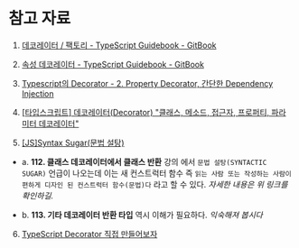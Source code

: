 

# 참고 자료
1. [데코레이터 / 팩토리 - TypeScript Guidebook - GitBook](https://yamoo9.gitbook.io/typescript/decorator/factory)

2. [속성 데코레이터 - TypeScript Guidebook - GitBook](https://yamoo9.gitbook.io/typescript/decorator/properties)

3. [Typescript의 Decorator - 2. Property Decorator, 간단한 Dependency Injection](https://partnerjun.tistory.com/62)

4. [[타입스크립트] 데코레이터(Decorator) "클래스, 메소드, 접근자, 프로퍼티, 파라미터 데코레이터" ](https://fe-churi.tistory.com/41)

5. [[JS]Syntax Sugar(문법 설탕)](https://dkje.github.io/2020/09/02/SyntaxSugar/)

- a. __112. 클래스 데코레이터에서 클래스 반환__ 강의 에서 `문법 설탕(SYNTACTIC SUGAR)` 언급이 나오는데 이는 새 컨스트럭터 함수 즉 `읽는 사람 또는 작성하는 사람이 편하게 디자인 된 컨스트럭터 함수(문법)다` 라고 할 수 있다. _자세한 내용은 위 링크를 확인하길._

- b. __113. 기타 데코레이터 반환 타입__ 역시 이해가 필요하다. _익숙해져 봅시다_

6. [TypeScript Decorator 직접 만들어보자](https://dparkjm.com/typescript-decorators)